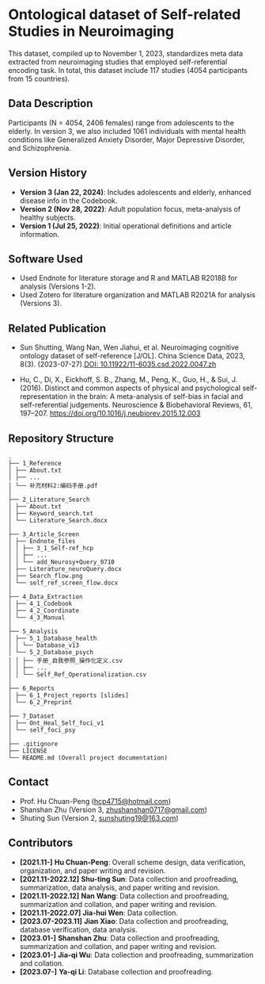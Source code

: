 # Ontological dataset of Self-related Studies in Neuroimaging
This dataset, compiled up to November 1, 2023, standardizes meta data extracted from neuroimaging studies that employed self-referential encoding task. In total, this dataset include 117 studies (4054 participants from 15 countries).

## Data Description
Participants (N = 4054, 2406 females) range from adolescents to the elderly. In version 3, we also included 1061 individuals with mental health conditions like Generalized Anxiety Disorder, Major Depressive Disorder, and Schizophrenia.

## Version History
- **Version 3 (Jan 22, 2024)**: Includes adolescents and elderly, enhanced disease info in the Codebook.
- **Version 2 (Nov 28, 2022)**: Adult population focus, meta-analysis of healthy subjects.
- **Version 1 (Jul 25, 2022)**: Initial operational definitions and article information.

## Software Used
- Used Endnote for literature storage and R and MATLAB R2018B for analysis (Versions 1-2).
- Used Zotero for literature organization and MATLAB R2021A for analysis (Versions 3).

## Related Publication
- Sun Shutting, Wang Nan, Wen Jiahui, et al. Neuroimaging cognitive ontology dataset of self-reference [J/OL]. China Science Data, 2023, 8(3). (2023-07-27).[DOI: 10.11922/11-6035.csd.2022.0047.zh](https://doi.org/10.11922/11-6035.csd.2022.0047.zh)

- Hu, C., Di, X., Eickhoff, S. B., Zhang, M., Peng, K., Guo, H., & Sui, J. (2016). Distinct and common aspects of physical and psychological self-representation in the brain: A meta-analysis of self-bias in facial and self-referential judgements. Neuroscience & Biobehavioral Reviews, 61, 197–207. https://doi.org/10.1016/j.neubiorev.2015.12.003

## Repository Structure

```
.
├── 1_Reference
│ ├── About.txt
│ ├── ...
│ └── 补充材料2:编码手册.pdf
│
├── 2_Literature_Search
│ ├── About.txt
│ ├── Keyword_search.txt
│ └── Literature_Search.docx
│
├── 3_Article_Screen
│ ├── Endnote_files
│ │ ├── 3_1_Self-ref_hcp
│ │ ├── ...
│ │ └── add_Neurosy+Query_0710
│ ├── Literature_neuroQuery.docx
│ ├── Search_flow.png
│ └── self_ref_screen_flow.docx
│
├── 4_Data_Extraction
│ ├── 4_1_Codebook
│ ├── 4_2_Coordinate
│ └── 4_3_Manual
│
├── 5_Analysis
│ ├── 5_1_Database_health
│ │ └── Database_v13
│ └── 5_2_Database_psych
│ │ ├── 手册_自我参照_操作化定义.csv
│ │ ├── ...
│ │ └── Self_Ref_Operationalization.csv
│
├── 6_Reports
│ ├── 6_1_Project_reports [slides]
│ └── 6_2_Preprint
│ 
├── 7_Dataset
│ ├── Ont_Heal_Self_foci_v1
│ └── self_foci_psy
│
├── .gitignore
├── LICENSE
└── README.md (Overall project documentation)

```

## Contact
- Prof. Hu Chuan-Peng (hcp4715@hotmail.com)
- Shanshan Zhu (Version 3, zhushanshan0717@gmail.com)
- Shuting Sun (Version 2, sunshuting19@163.com)

## Contributors
- **[2021.11-]** **Hu Chuan-Peng**: Overall scheme design, data verification, organization, and paper writing and revision.
- **[2021.11-2022.12]** **Shu-ting Sun**: Data collection and proofreading, summarization, data analysis, and paper writing and revision.
- **[2021.11-2022.12]** **Nan Wang**: Data collection and proofreading, summarization and collation, and paper writing and revision.
- **[2021.11-2022.07]** **Jia-hui Wen**: Data collection.
- **[2023.07-2023.11]** **Jian Xiao**: Data collection and proofreading, database verification, data analysis.
- **[2023.01-]** **Shanshan Zhu**: Data collection and proofreading, summarization and collation, and paper writing and revision.
- **[2023.01-]** **Jia-qi Wu**: Data collection and proofreading, summarization and collation.
- **[2023.07-]** **Ya-qi Li**: Database collection and proofreading.